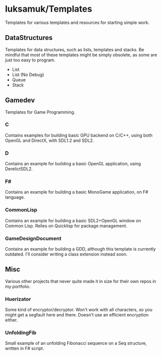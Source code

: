 luksamuk/Templates
===================

Templates for various templates and resources for starting simple work.

DataStructures
--------------

Templates for data structures, such as lists, templates and stacks.
Be mindful that most of these templates might be simply obsolete, as some are
just too easy to program.

- List
- List (No Debug)
- Queue
- Stack

Gamedev
-------

Templates for Game Programming.

### C

Contains examples for building basic GPU backend on C/C++, using both OpenGL
and DirectX, with SDL1.2 and SDL2.

### D

Contains an example for building a basic OpenGL application, using DerelictSDL2.

### F\#

Contains an example for building a basic MonoGame application, on F# language.


### CommonLisp

Contains an example for building a basic SDL2+OpenGL window on Common Lisp.
Relies on Quicklisp for package management.

### GameDesignDocument

Contains an example for building a GDD, although this template is currently
outdated. I'll consider writing a class extension instead soon.


Misc
-----

Various other projects that never quite made it in size for their own repos in my portfolio.

### Huerizator

Some kind of encryptor/decryptor. Won't work with all characters, so you might get a segfault here and there. Doesn't use an efficient encryption either.

### UnfoldingFib

Small example of an unfolding Fibonacci sequence on a Seq structure, written in
F# script.
